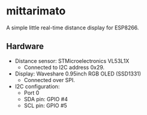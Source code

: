 # mittarimato

A simple little real-time distance display for ESP8266.

## Hardware

- Distance sensor: STMicroelectronics VL53L1X
  - Connected to I2C address 0x29.
- Display: Waveshare 0.95inch RGB OLED (SSD1331)
  - Connected over SPI.
- I2C configuration:
  - Port 0
  - SDA pin: GPIO #4
  - SCL pin: GPIO #5
